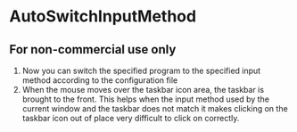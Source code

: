 # AutoSwitchInputMethod

## For non-commercial use only

1. Now you can switch the specified program to the specified input method according to the configuration file 
2. When the mouse moves over the taskbar icon area, the taskbar is brought to the front.
   This helps when the input method used by the current window and the taskbar does not match
   it makes clicking on the taskbar icon out of place very difficult to click on correctly.
